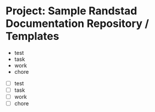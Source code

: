 # Project: Sample Randstad Documentation Repository / Templates

* test
* task
* work
* chore



* [ ] test
* [ ] task
* [ ] work
* [ ] chore
